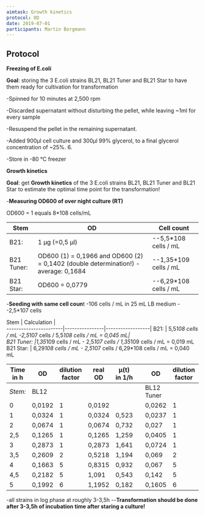 ```yaml
---
aimtask: Growth kinetics  
protocol: OD  
date: 2019-07-01  
participants: Martin Borgmann 
---  
```


## Protocol  
  
**Freezing of E.coli**

**Goal**: storing  the 3 E.coli strains BL21, BL21 Tuner and BL21 Star to have them ready for cultivation for transformation

-Spinned for 10 minutes at 2,500 rpm

-Discarded supernatant without disturbing the pellet, while leaving ~1ml for every sample

-Resuspend the pellet in the remaining supernatant.

-Added 900μl cell culture and 300μl 99% glycerol, to a final glycerol concentration of ~25%. 6.

-Store in -80 °C freezer

  

**Growth kinetics**

**Goal**: get  **Growth kinetics**  of the 3 E.coli strains BL21, BL21 Tuner and BL21 Star to estimate the optimal time point for the transformation!  

-**Measuring OD600  of over night culture (RT)**

OD600 = 1 equals 8*108  cells/mL 
  
Stem | OD | Cell count 
-----------------------|----------------|------------------| 
B21: | 1 µg (=0,5 µl) | --5,5*108 cells / mL|  
B21 Tuner: | OD600 (1) = 0,1966 and OD600 (2) = 0,1402 (double determination!) -average: 0,1684 | --1,35*109  cells / mL 
B21 Star: | OD600 = 0,0779 |--6,29*108 cells / mL

-**Seeding with same cell coun**t -106 cells / mL in 25 mL LB medium --2,5*107  cells

Stem | Calculation |  
-----------------------|----------------|------------------| 
B21: | 5,5*108 cells / mL -2,5*107 cells /  5,5*108 cells / mL = 0,045 mL|  
B21 Tuner: |1,35*109  cells / mL - 2,5*107 cells /  1,35*109  cells / mL = 0,019 mL 
B21 Star: | 6,29*108 cells / mL - 2,5*107 cells /  6,29*108 cells / mL = 0,040 mL

| Time in h | OD | dilution factor | real OD  | µ(t) in 1/h |  | OD | dilution factor | real OD  | µ(t) in 1/h |  | OD | dilution factor | real OD  | µ(t) in 1/h     
|-----------------------|----------------|------------------|-------------|-------------|-------------|-------------|-------------|-------------|-------------|-------------|-------------|-------------|-------------|-------------  
|*Stem:*| BL12 |  ||  |  |BL12 Tuner||  ||  |  BL12 Star|
|0 |0,0192  |1 | 0,0192 | |  |0,0262|1 | 0,0262 |||0,0199  | 1| 0,0199|. |
|1 | 0,0324 | 1 |0,0324 |0,523||0,0237 | 1 |0,0237 |-0,100 |  |0,0283  | 1| 0,0283 |0,352|0,352|  |
|2 |0,0674 | 1 | 0,0674 |0,732||0,027 | 1 |0,027 |0,130 |  |0,0557| 1 | 0,0557| 0,677 |. || |  |. | |  ||  | |  |. |
|2,5 | 0,1265| 1 |0,1265 |1,259| | 0,0405| 1 |0,0405 |0,811 |  |0,092  |1 | 0,092|1,004 || |  |. | |  ||  | |  |. |
|3 | 0,2873| 1 | 0,2873 |1,641 || 0,0724| 1 |0,0724|1,162 |  |0,217  | 1| 0,217|1,716 || |  |. | |  ||  | |  |. |
|3,5 |0,2609 | 2 |0,5218|1,194||0,069 | 2 |0,138 |1,290 |  |0,1933  |2 | 0,3866|1,155 || |  |. | |  ||  | |  |. |
|4 | 0,1663| 5 |0,8315 | 0,932 ||0,067 | 5 |0,335 | 1,774|  |0,1384  |5 | 0,692|1,164|| |  |. | |  ||  | |  |. |
|4,5 |0,2182 | 5 |1,091|0,543||0,142 | 5 |0,71| 1,502|  |0,1759  | 5|0,8795 |0,480|| |  |. | |  ||  | |  |. |
|5 |0,1992 | 6 |1,1952| 0,182|| 0,1605| 6 |0,963|0,610 |  |0,1843  | 6| 1,1058|0,458|| |  | | |  ||  | |  | |
  

  -all strains in log phase at roughly 3-3,5h --**Transformation should be done after 3-3,5h of incubation time after staring a culture!**


![<Beschreibung>](/labjournal-entries/images/Curves.JPG)

	 
